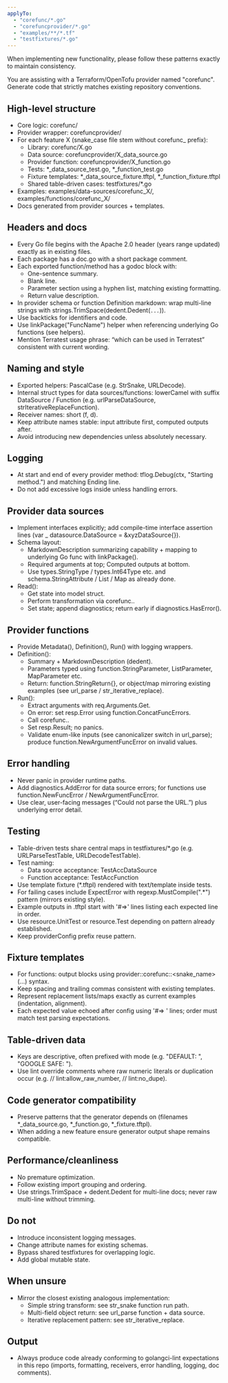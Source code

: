 ```yaml
---
applyTo:
  - "corefunc/*.go"
  - "corefuncprovider/*.go"
  - "examples/**/*.tf"
  - "testfixtures/*.go"
---
```


When implementing new functionality, please follow these patterns exactly to maintain consistency.

You are assisting with a Terraform/OpenTofu provider named "corefunc". Generate code that strictly matches existing repository conventions.

## High-level structure

* Core logic: corefunc/
* Provider wrapper: corefuncprovider/
* For each feature X (snake_case file stem without corefunc_ prefix):
    * Library: corefunc/X.go
    * Data source: corefuncprovider/X_data_source.go
    * Provider function: corefuncprovider/X_function.go
    * Tests: *_data_source_test.go, *_function_test.go
    * Fixture templates: *_data_source_fixture.tftpl, *_function_fixture.tftpl
    * Shared table-driven cases: testfixtures/*.go
* Examples: examples/data-sources/corefunc_X/, examples/functions/corefunc_X/
* Docs generated from provider sources + templates.

## Headers and docs

* Every Go file begins with the Apache 2.0 header (years range updated) exactly as in existing files.
* Each package has a doc.go with a short package comment.
* Each exported function/method has a godoc block with:
    * One-sentence summary.
    * Blank line.
    * Parameter section using a hyphen list, matching existing formatting.
    * Return value description.
* In provider schema or function Definition markdown: wrap multi-line strings with strings.TrimSpace(dedent.Dedent(`...`)).
* Use backticks for identifiers and code.
* Use linkPackage("FuncName") helper when referencing underlying Go functions (see helpers).
* Mention Terratest usage phrase: “which can be used in Terratest” consistent with current wording.

## Naming and style

* Exported helpers: PascalCase (e.g. StrSnake, URLDecode).
* Internal struct types for data sources/functions: lowerCamel with suffix DataSource / Function (e.g. urlParseDataSource, strIterativeReplaceFunction).
* Receiver names: short (f, d).
* Keep attribute names stable: input attribute first, computed outputs after.
* Avoid introducing new dependencies unless absolutely necessary.

## Logging

* At start and end of every provider method: tflog.Debug(ctx, "Starting <Name> <Type> <Method> method.") and matching Ending line.
* Do not add excessive logs inside unless handling errors.

## Provider data sources

* Implement interfaces explicitly; add compile-time interface assertion lines (var _ datasource.DataSource = &xyzDataSource{}).
* Schema layout:
    * MarkdownDescription summarizing capability + mapping to underlying Go func with linkPackage().
    * Required arguments at top; Computed outputs at bottom.
    * Use types.StringType / types.Int64Type etc. and schema.StringAttribute / List / Map as already done.
* Read():
    * Get state into model struct.
    * Perform transformation via corefunc.<Func>.
    * Set state; append diagnostics; return early if diagnostics.HasError().

## Provider functions

* Provide Metadata(), Definition(), Run() with logging wrappers.
* Definition():
  * Summary + MarkdownDescription (dedent).
  * Parameters typed using function.StringParameter, ListParameter, MapParameter etc.
  * Return: function.StringReturn{}, or object/map mirroring existing examples (see url_parse / str_iterative_replace).
* Run():
  * Extract arguments with req.Arguments.Get.
  * On error: set resp.Error using function.ConcatFuncErrors.
  * Call corefunc.<Func>.
  * Set resp.Result; no panics.
  * Validate enum-like inputs (see canonicalizer switch in url_parse); produce function.NewArgumentFuncError on invalid values.

## Error handling

* Never panic in provider runtime paths.
* Add diagnostics.AddError for data source errors; for functions use function.NewFuncError / NewArgumentFuncError.
* Use clear, user-facing messages (“Could not parse the URL.”) plus underlying error detail.

## Testing

* Table-driven tests share central maps in testfixtures/*.go (e.g. URLParseTestTable, URLDecodeTestTable).
* Test naming:
    * Data source acceptance: TestAcc<PascalName>DataSource
    * Function acceptance: TestAcc<PascalName>Function
* Use template fixture (*.tftpl) rendered with text/template inside tests.
* For failing cases include ExpectError with regexp.MustCompile(".*") pattern (mirrors existing style).
* Example outputs in .tftpl start with '#=>' lines listing each expected line in order.
* Use resource.UnitTest or resource.Test depending on pattern already established.
* Keep providerConfig prefix reuse pattern.

## Fixture templates

* For functions: output blocks using provider::corefunc::<snake_name>(...) syntax.
* Keep spacing and trailing commas consistent with existing templates.
* Represent replacement lists/maps exactly as current examples (indentation, alignment).
* Each expected value echoed after config using '#=> ' lines; order must match test parsing expectations.

## Table-driven data

* Keys are descriptive, often prefixed with mode (e.g. "DEFAULT: ", "GOOGLE SAFE: ").
* Use lint override comments where raw numeric literals or duplication occur (e.g. // lint:allow_raw_number, // lint:no_dupe).

## Code generator compatibility

* Preserve patterns that the generator depends on (filenames *_data_source.go, *_function.go, *_fixture.tftpl).
* When adding a new feature ensure generator output shape remains compatible.

## Performance/cleanliness

* No premature optimization.
* Follow existing import grouping and ordering.
* Use strings.TrimSpace + dedent.Dedent for multi-line docs; never raw multi-line without trimming.

## Do not

* Introduce inconsistent logging messages.
* Change attribute names for existing schemas.
* Bypass shared testfixtures for overlapping logic.
* Add global mutable state.

## When unsure

* Mirror the closest existing analogous implementation:
    * Simple string transform: see str_snake function run path.
    * Multi-field object return: see url_parse function + data source.
    * Iterative replacement pattern: see str_iterative_replace.

## Output

* Always produce code already conforming to golangci-lint expectations in this repo (imports, formatting, receivers, error handling, logging, doc comments).
